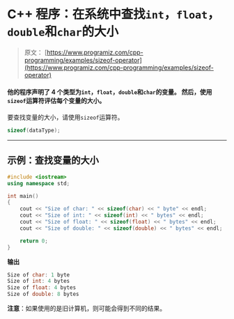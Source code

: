 # C++ 程序：在系统中查找`int`，`float`，`double`和`char`的大小

> 原文： [https://www.programiz.com/cpp-programming/examples/sizeof-operator](https://www.programiz.com/cpp-programming/examples/sizeof-operator)

#### 他的程序声明了 4 个类型为`int`，`float`，`double`和`char`的变量。 然后，使用`sizeof`运算符评估每个变量的大小。

要查找变量的大小，请使用`sizeof`运算符。

```cpp
sizeof(dataType);
```

* * *

## 示例：查找变量的大小

```cpp
#include <iostream>
using namespace std;

int main() 
{    
    cout << "Size of char: " << sizeof(char) << " byte" << endl;
    cout << "Size of int: " << sizeof(int) << " bytes" << endl;
    cout << "Size of float: " << sizeof(float) << " bytes" << endl;
    cout << "Size of double: " << sizeof(double) << " bytes" << endl;

    return 0;
}
```

**输出**

```cpp
Size of char: 1 byte
Size of int: 4 bytes
Size of float: 4 bytes
Size of double: 8 bytes
```

**注意**：如果使用的是旧计算机，则可能会得到不同的结果。